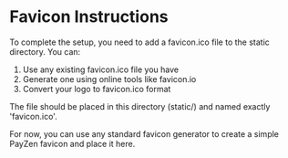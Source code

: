 # Favicon Instructions

To complete the setup, you need to add a favicon.ico file to the static directory. You can:

1. Use any existing favicon.ico file you have
2. Generate one using online tools like favicon.io
3. Convert your logo to favicon.ico format

The file should be placed in this directory (static/) and named exactly 'favicon.ico'.

For now, you can use any standard favicon generator to create a simple PayZen favicon and place it here. 